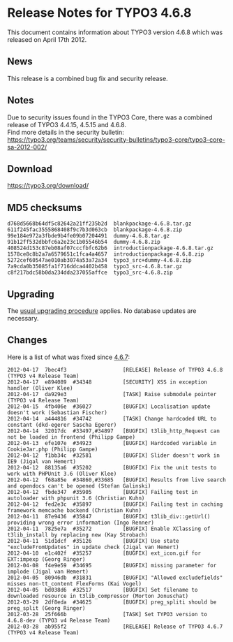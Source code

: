 Release Notes for TYPO3 4.6.8
=============================

This document contains information about TYPO3 version 4.6.8 which was
released on April 17th 2012.

News
----

This release is a combined bug fix and security release.

Notes
-----

Due to security issues found in the TYPO3 Core, there was a combined
release of TYPO3 4.4.15, 4.5.15 and 4.6.8.\
Find more details in the security bulletin:
<https://typo3.org/teams/security/security-bulletins/typo3-core/typo3-core-sa-2012-002/>

Download
--------

<https://typo3.org/download/>

MD5 checksums
-------------

    d768d5668b64df5c82642a21ff235b2d  blankpackage-4.6.8.tar.gz
    611f245fac3555868408f9c7b3d063cb  blankpackage-4.6.8.zip
    99e184e972a3fbde9b4fe09b07204491  dummy-4.6.8.tar.gz
    91b12ff532dbbfc6a2e23c1b05546b54  dummy-4.6.8.zip
    408524d153c87eb08af07cccfbfc62b6  introductionpackage-4.6.8.tar.gz
    1578ce8c8b2a7a6579651c1fca4a4657  introductionpackage-4.6.8.zip
    5272cef60547ae010ab3074a53a72a34  typo3_src+dummy-4.6.8.zip
    7a9cda0b35085fa1f716ddca4402b458  typo3_src-4.6.8.tar.gz
    c8f217bdc58b0da234dda237055affce  typo3_src-4.6.8.zip

Upgrading
---------

The [usual upgrading
procedure](https://docs.typo3.org/typo3cms/InstallationGuide/) applies.
No database updates are necessary.

Changes
-------

Here is a list of what was fixed since [4.6.7](TYPO3_4.6.7 "wikilink"):

    2012-04-17  7bec4f3                  [RELEASE] Release of TYPO3 4.6.8 (TYPO3 v4 Release Team)
    2012-04-17  e894089  #34348          [SECURITY] XSS in exception handler (Oliver Klee)
    2012-04-17  da929e3                  [TASK] Raise submodule pointer (TYPO3 v4 Release Team)
    2012-04-15  4fb406e  #36027          [BUGFIX] Localisation update doesn't work (Sebastian Fischer)
    2012-04-14  a444816  #34742          [TASK] Change hardcoded URL to constant (dkd-egerer Sascha Egerer)
    2012-04-14  32017dc  #33497,#34897   [BUGFIX] t3lib_http_Request can not be loaded in frontend (Philipp Gampe)
    2012-04-13  efe107e  #34923          [BUGFIX] Hardcoded variable in CookieJar.php (Philipp Gampe)
    2012-04-12  f1bb34c  #32581          [BUGFIX] Slider doesn't work in IE9 (Jigal van Hemert)
    2012-04-12  88135a6  #35202          [BUGFIX] Fix the unit tests to work with PHPUnit 3.6 (Oliver Klee)
    2012-04-12  f68a85e  #34860,#33685   [BUGFIX] Results from live search and opendocs can't be opened (Stefan Galinski)
    2012-04-12  fbde347  #35905          [BUGFIX] Failing test in autoloader with phpunit 3.6 (Christian Kuhn)
    2012-04-12  fed2e3c  #35897          [BUGFIX] Failing test in caching framework memcache backend (Christian Kuhn)
    2012-04-11  87e9436  #35847          [BUGFIX] t3lib_div::getUrl() providing wrong error information (Ingo Renner)
    2012-04-11  7825e7a  #35272          [BUGFIX] Enable XClassing of t3lib_install by replacing new (Kay Strobach)
    2012-04-11  51d1dcf  #35126          [BUGFIX] Use state "excludeFromUpdates" in update check (Jigal van Hemert)
    2012-04-10  e1c402f  #35257          [BUGFIX] ext_icon.gif for EXT:impexp (Georg Ringer)
    2012-04-08  f4e9e59  #34695          [BUGFIX] missing parameter for implode (Jigal van Hemert)
    2012-04-05  80946db  #31831          [BUGFIX] "Allowed excludefields" misses non-tt_content FlexForms (Kai Vogel)
    2012-04-05  bd038d6  #32517          [BUGFIX] Set filename to downloaded resource in t3lib_compressor (Morton Jonuschat)
    2012-03-29  2df8eda  #34625          [BUGFIX] preg_spliti should be preg_split (Georg Ringer)
    2012-03-28  25f666b                  [TASK] Set TYPO3 version to 4.6.8-dev (TYPO3 v4 Release Team)
    2012-03-28  ab955f2                  [RELEASE] Release of TYPO3 4.6.7 (TYPO3 v4 Release Team)


